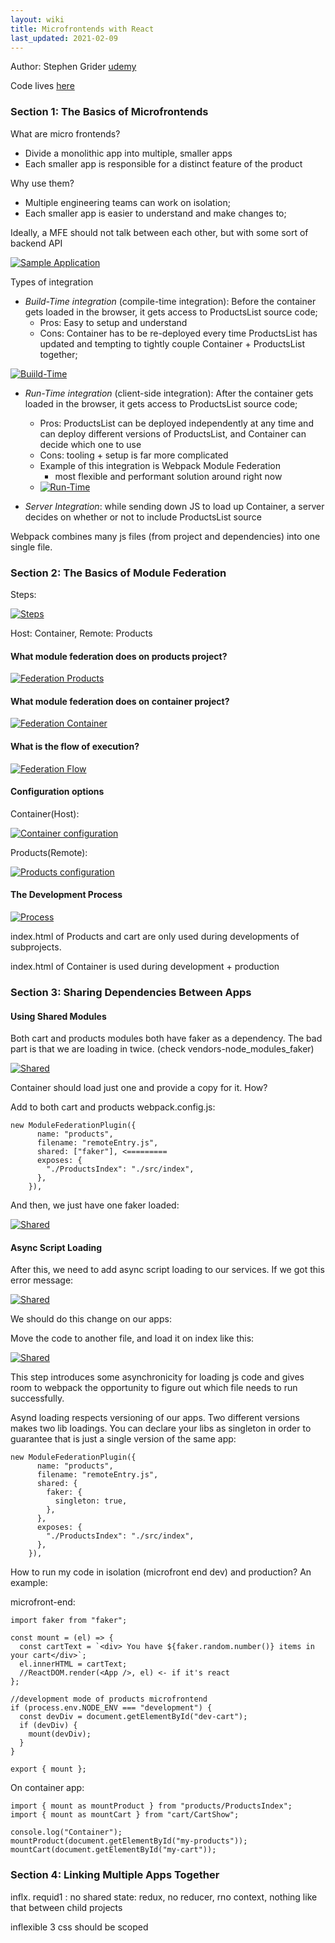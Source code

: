 ```yaml
---
layout: wiki
title: Microfrontends with React
last_updated: 2021-02-09
---
```

Author: Stephen Grider [udemy](https://www.udemy.com/course/microfrontend-course/)

Code lives [here](https://github.com/ederign/experiments/tree/master/federated_modules_lab0)

### Section 1: The Basics of Microfrontends

What are micro frontends?

- Divide a monolithic app into multiple, smaller apps
- Each smaller app is responsible for a distinct feature of the product

Why use them?

- Multiple engineering teams can work on isolation;
- Each smaller app is easier to understand and make changes to;

Ideally, a MFE should not talk between each other, but with some sort of backend API

[![Sample Application](/assets/2021/wiki/mf1.png "Sample Application")](/assets/2021/wiki/mf1.png)

Types of integration

- *Build-Time integration* (compile-time integration): Before the container gets loaded in the browser, it gets access to ProductsList source code;
  - Pros: Easy to setup and understand
  - Cons: Container has to be re-deployed every time ProductsList has updated and tempting to tightly couple Container + ProductsList together;

[![Buiild-Time](/assets/2021/wiki/mf2.png "Build time")](/assets/2021/wiki/mf2.png)

- *Run-Time integration* (client-side integration): After the container gets loaded in the browser, it gets access to ProductsList source code;

  - Pros: ProductsList can be deployed independently at any time and can deploy different versions of ProductsList, and Container can decide which one to use
  - Cons: tooling + setup is far more complicated
  - Example of this integration is Webpack Module Federation
    - most flexible and performant solution around right now
  - [![Run-Time](/assets/2021/wiki/mf3.png "Run time")](/assets/2021/wiki/mf3.png)
- *Server Integration*: while sending down JS to load up Container, a server decides on whether or not to include ProductsList source

Webpack combines many js files (from project and dependencies) into one single file.

### Section 2: The Basics of Module Federation

Steps:

[![Steps](/assets/2021/wiki/mf4.png "Steps")](/assets/2021/wiki/mf4.png)

Host: Container, Remote: Products

#### What module federation does on products project?

[![Federation Products](/assets/2021/wiki/mf5.png "Federation Projects")](/assets/2021/wiki/mf5.png) 

#### What module federation does on container project?

[![Federation Container](/assets/2021/wiki/mf6.png "Federation Container")](/assets/2021/wiki/mf6.png)

#### What is the flow of execution?

[![Federation Flow](/assets/2021/wiki/mf7.png "Federation Container")](/assets/2021/wiki/mf7.png)

#### Configuration options

Container(Host):

[![Container configuration](/assets/2021/wiki/mf8.png "Container Configuration")](/assets/2021/wiki/mf8.png)


Products(Remote):

[![Products configuration](/assets/2021/wiki/mf9.png "Products Configuration")](/assets/2021/wiki/mf9.png)

#### The Development Process

[![Process](/assets/2021/wiki/mf10.png "Process")](/assets/2021/wiki/mf10.png)

index.html of Products and cart are only used during developments of subprojects.

index.html of Container is used during development + production



### Section 3: Sharing Dependencies Between Apps

#### Using Shared Modules

Both cart and products modules both have faker as a dependency. The bad part is that we are loading in twice. (check vendors-node_modules_faker)

[![Shared](/assets/2021/wiki/shared1.png "Process")](/assets/2021/wiki/shared1.png)

Container should load just one and provide a copy for it. How?

Add to both cart and products webpack.config.js:

```
new ModuleFederationPlugin({
      name: "products",
      filename: "remoteEntry.js",
      shared: ["faker"], <=========
      exposes: {
        "./ProductsIndex": "./src/index",
      },
    }),
```

And then, we just have one faker loaded:

[![Shared](/assets/2021/wiki/shared2.png "Shared")](/assets/2021/wiki/shared2.png)

#### Async Script Loading

After this, we need to add async script loading to our services. If we got this error message:

[![Shared](/assets/2021/wiki/shared3.png "Shared")](/assets/2021/wiki/shared3.png)

We should do this change on our apps:

Move the code to another file, and load it on index like this:


[![Shared](/assets/2021/wiki/shared4.png "Shared")](/assets/2021/wiki/shared4.png)


This step introduces some asynchronicity for loading js code and gives room to webpack the opportunity to figure out which file needs to run successfully. 

Asynd loading respects versioning of our apps. Two different versions makes two lib loadings. You can declare your libs as singleton in order to guarantee that is just a single version of the same app:

```
new ModuleFederationPlugin({
      name: "products",
      filename: "remoteEntry.js",
      shared: {
        faker: {
          singleton: true,
        },
      },
      exposes: {
        "./ProductsIndex": "./src/index",
      },
    }),
```

How to run my code in isolation (microfront end dev) and production? An example:

microfront-end:
```
import faker from "faker";

const mount = (el) => {
  const cartText = `<div> You have ${faker.random.number()} items in your cart</div>`;
  el.innerHTML = cartText;
  //ReactDOM.render(<App />, el) <- if it's react
};

//development mode of products microfrontend
if (process.env.NODE_ENV === "development") {
  const devDiv = document.getElementById("dev-cart");
  if (devDiv) {
    mount(devDiv);
  }
}

export { mount };
```

On container app:

```
import { mount as mountProduct } from "products/ProductsIndex";
import { mount as mountCart } from "cart/CartShow";

console.log("Container");
mountProduct(document.getElementById("my-products"));
mountCart(document.getElementById("my-cart"));
```


### Section 4: Linking Multiple Apps Together

inflx. requid1 : no shared state:  redux, no reducer, rno context, nothing like that between child projects


inflexible 3
css should be scoped
